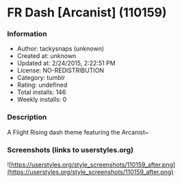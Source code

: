 # FR Dash [Arcanist] (110159)

### Information
- Author: tackysnaps (unknown)
- Created at: unknown
- Updated at: 2/24/2015, 2:22:51 PM
- License: NO-REDISTRIBUTION
- Category: tumblr
- Rating: undefined
- Total installs: 146
- Weekly installs: 0


### Description
A Flight Rising dash theme featuring the Arcanist~


### Screenshots (links to userstyles.org)
![https://userstyles.org/style_screenshots/110159_after.png](https://userstyles.org/style_screenshots/110159_after.png)


